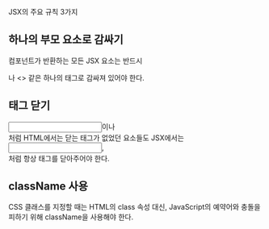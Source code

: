 JSX의 주요 규칙 3가지

## 하나의 부모 요소로 감싸기
컴포넌트가 반환하는 모든 JSX 요소는 반드시 <div> 나 <> 같은 하나의 태그로 감싸져 있어야 한다.

## 태그 닫기
<input>이나 <br>처럼 HTML에서는 닫는 태그가 없었던 요소들도 JSX에서는 <input />, <br />처럼 항상 태그를 닫아주어야 한다.

## className 사용
CSS 클래스를 지정할 때는 HTML의 class 속성 대신, JavaScript의 예약어와 충돌을 피하기 위해 className을 사용해야 한다.